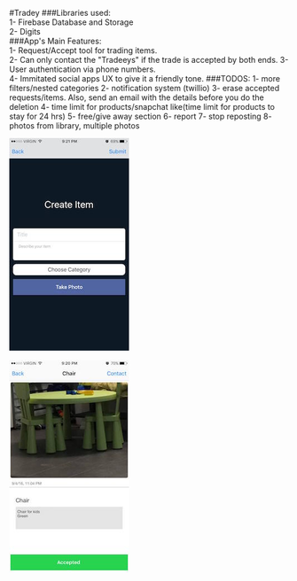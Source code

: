 #Tradey 
###Libraries used:  
1- Firebase Database and Storage  
2- Digits  
###App's Main Features:  
1- Request/Accept tool for trading items.   
2- Can only contact the "Tradeeys" if the trade is accepted by both ends.
3- User authentication via phone numbers.  
4- Immitated social apps UX to give it a friendly tone.
###TODOS:
1- more filters/nested categories
2- notification system (twillio)
3- erase accepted requests/items. Also, send an email with the details before you do the deletion
4- time limit for products/snapchat like(time limit for products to stay for 24 hrs)
5- free/give away section
6- report
7- stop reposting
8- photos from library, multiple photos
  
  
![Alt text](Add.jpg "Add Page")  
  
![Alt text](Item.jpg "Item Page")  


  
